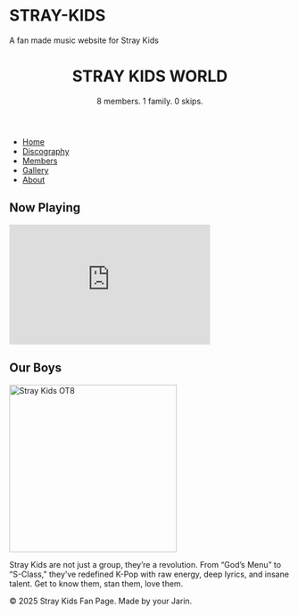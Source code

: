 # STRAY-KIDS
A fan made music website for Stray Kids
<html lang="en">
<head>
  <meta charset="UTF-8" />
  <meta name="viewport" content="width=device-width, initial-scale=1.0" />
  <title>Stray Kids Fan Site</title>
  <link rel="stylesheet" href="style.css" />
  <link href="https://fonts.googleapis.com/css2?family=Poppins:wght@400;600&display=swap" rel="stylesheet">
</head>
<body>
  <header>
    <h1>STRAY KIDS WORLD</h1>
    <p>8 members. 1 family. 0 skips.</p>
  </header>
  <nav>
    <ul>
      <li><a href="#">Home</a></li>
      <li><a href="#">Discography</a></li>
      <li><a href="#">Members</a></li>
      <li><a href="#">Gallery</a></li>
      <li><a href="#">About</a></li>
    </ul>
  </nav>
  <main>
    <section>
      <h2>Now Playing</h2>
      <iframe width="360" height="215" src="https://www.youtube.com/embed/JsOOis4bBFg" 
        title="Stray Kids Music Video" frameborder="0" allow="autoplay; encrypted-media" allowfullscreen></iframe>
    </section>
    <section>
      <h2>Our Boys</h2>
      <img src="img/straykids-ot8.jpg.jpg" alt="Stray Kids OT8" width="300">
      <p>Stray Kids are not just a group, they’re a revolution. From “God’s Menu” to “S-Class,” they’ve redefined K-Pop with raw energy, deep lyrics, and insane talent. Get to know them, stan them, love them.</p>
    </section>
  </main>
  <footer>
    <p>&copy; 2025 Stray Kids Fan Page. Made by your Jarin.</p>
  </footer>
</body>
</html>
